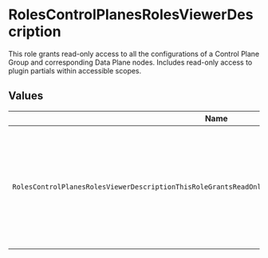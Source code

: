 # RolesControlPlanesRolesViewerDescription

This role grants read-only access to all the configurations of a Control Plane Group and corresponding Data Plane nodes. Includes read-only access to plugin partials within accessible scopes.


## Values

| Name                                                                                                   | Value                                                                                                  |
| ------------------------------------------------------------------------------------------------------ | ------------------------------------------------------------------------------------------------------ |
| `RolesControlPlanesRolesViewerDescriptionThisRoleGrantsReadOnlyAccessToAllEntitiesWithinAControlPlane` | This role grants read only access to all entities within a control plane.                              |
